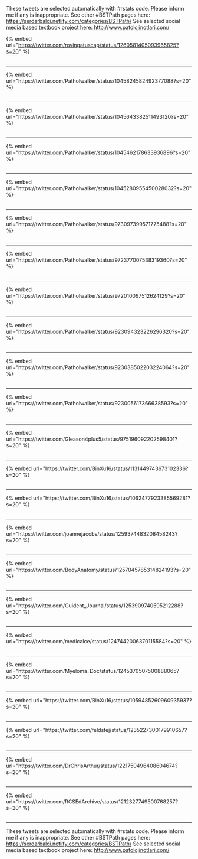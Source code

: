 

These tweets are selected automatically with #rstats code. Please inform me if any is inappropriate.
See other #BSTPath pages here: https://serdarbalci.netlify.com/categories/BSTPath/ 
See selected social media based textbook project here: http://www.patolojinotlari.com/

{% embed url="https://twitter.com/rovingatuscap/status/1260581405093965825?s=20" %}<br>
<br>
<hr>
{% embed url="https://twitter.com/Patholwalker/status/1045824582492377088?s=20" %}<br>
<br>
<hr>
{% embed url="https://twitter.com/Patholwalker/status/1045643382511493120?s=20" %}<br>
<br>
<hr>
{% embed url="https://twitter.com/Patholwalker/status/1045462178633936896?s=20" %}<br>
<br>
<hr>
{% embed url="https://twitter.com/Patholwalker/status/1045280955450028032?s=20" %}<br>
<br>
<hr>
{% embed url="https://twitter.com/Patholwalker/status/973097399571775488?s=20" %}<br>
<br>
<hr>
{% embed url="https://twitter.com/Patholwalker/status/972377007538319360?s=20" %}<br>
<br>
<hr>
{% embed url="https://twitter.com/Patholwalker/status/972010097512624129?s=20" %}<br>
<br>
<hr>
{% embed url="https://twitter.com/Patholwalker/status/923094323226296320?s=20" %}<br>
<br>
<hr>
{% embed url="https://twitter.com/Patholwalker/status/923038502203224064?s=20" %}<br>
<br>
<hr>
{% embed url="https://twitter.com/Patholwalker/status/923005617366638593?s=20" %}<br>
<br>
<hr>
{% embed url="https://twitter.com/Gleason4plus5/status/975196092202598401?s=20" %}<br>
<br>
<hr>
{% embed url="https://twitter.com/BinXu16/status/1131449743673102336?s=20" %}<br>
<br>
<hr>
{% embed url="https://twitter.com/BinXu16/status/1062477923385569281?s=20" %}<br>
<br>
<hr>
{% embed url="https://twitter.com/joannejacobs/status/1259374483208458243?s=20" %}<br>
<br>
<hr>
{% embed url="https://twitter.com/BodyAnatomy/status/1257045785314824193?s=20" %}<br>
<br>
<hr>
{% embed url="https://twitter.com/Guident_Journal/status/1253909740595212288?s=20" %}<br>
<br>
<hr>
{% embed url="https://twitter.com/medicalce/status/1247442006370115584?s=20" %}<br>
<br>
<hr>
{% embed url="https://twitter.com/Myeloma_Doc/status/1245370507500888065?s=20" %}<br>
<br>
<hr>
{% embed url="https://twitter.com/BinXu16/status/1059485260960935937?s=20" %}<br>
<br>
<hr>
{% embed url="https://twitter.com/feldstej/status/1235227300179910657?s=20" %}<br>
<br>
<hr>
{% embed url="https://twitter.com/DrChrisArthur/status/1221750496408604674?s=20" %}<br>
<br>
<hr>
{% embed url="https://twitter.com/RCSEdArchive/status/1212327749500768257?s=20" %}<br>
<br>
<hr>


These tweets are selected automatically with #rstats code. Please inform me if any is inappropriate.
See other #BSTPath pages here: https://serdarbalci.netlify.com/categories/BSTPath/ 
See selected social media based textbook project here: http://www.patolojinotlari.com/
